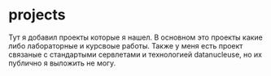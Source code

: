 # projects
Тут я добавил проекты которые я нашел. В основном это проекты какие либо лабораторные и курсвоые работы.
Также у меня есть проект связаные с стандартыми сервлетами и технологией datanucleuse, но их публично я выложить не могу.
